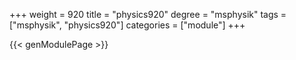 +++
weight = 920
title = "physics920"
degree = "msphysik"
tags = ["msphysik", "physics920"]
categories = ["module"]
+++

{{< genModulePage >}}
